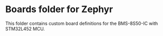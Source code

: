 # Boards folder for Zephyr

This folder contains custom board definitions for the BMS-8S50-IC with STM32L452 MCU.
